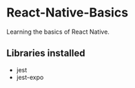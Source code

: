 # React-Native-Basics
 Learning the basics of React Native.
## Libraries installed
- jest
- jest-expo